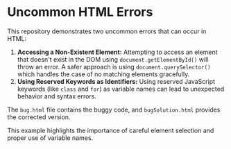 # Uncommon HTML Errors

This repository demonstrates two uncommon errors that can occur in HTML:

1. **Accessing a Non-Existent Element:** Attempting to access an element that doesn't exist in the DOM using `document.getElementById()` will throw an error.  A safer approach is using `document.querySelector()` which handles the case of no matching elements gracefully.
2. **Using Reserved Keywords as Identifiers:** Using reserved JavaScript keywords (like `class` and `for`) as variable names can lead to unexpected behavior and syntax errors.

The `bug.html` file contains the buggy code, and `bugSolution.html` provides the corrected version.

This example highlights the importance of careful element selection and proper use of variable names.